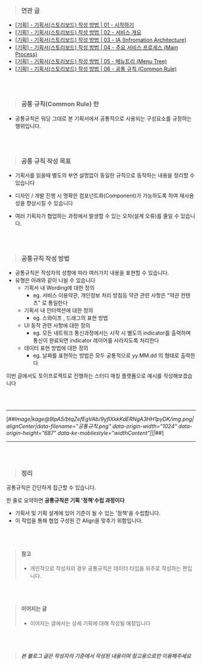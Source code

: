 > ### 연관 글

-   [\[기획\] - 기획서(스토리보드) 작성 방법 | 01 - 시작하기](https://smkdir.tistory.com/1)
-   [\[기획\] - 기획서(스토리보드) 작성 방법 | 02 - 서비스 개요](https://smkdir.tistory.com/2)
-   [\[기획\] - 기획서(스토리보드) 작성 방법 | 03 - IA (Infromation Architecture)](https://smkdir.tistory.com/3)
-   [\[기획\] - 기획서(스토리보드) 작성 방법 | 04 - 주요 서비스 프로세스 (Main Process)](https://smkdir.tistory.com/5)
-   [\[기획\] - 기획서(스토리보드) 작성 방법 | 05 - 메뉴트리 (Menu Tree)](https://smkdir.tistory.com/6)  
-   [\[기획\] - 기획서(스토리보드) 작성 방법 | 06 - 공통 규칙 (Common Rule)](https://smkdir.tistory.com/7) 

<br><br>      

> ### 공통 규칙(Common Rule) 란

-   공통규칙은 워딩 그대로 본 기획서에서 공통적으로 사용되는 구성요소를 규정하는 행위입니다.

<br><br>



> ### 공통 규칙 작성 목표

- 기획서를 읽을때 별도의 부연 설명없이 동일한 규칙으로 동작하는 내용을 정리할 수 있습니다

- 디자인 / 개발 진행 시 명확한 컴포넌트화(Component)가 가능하도록 하여 재사용성을 향상시킬 수 있습니다

- 여러 기획자가 협업하는 과정에서 발생할 수 있는 오차(설계 오류)를 줄일 수 있습니다.

    

<br><br>  

> ### 공통규칙 작성 방법

-   공통규칙은 작성자의 성향에 따라 여러가지 내용을 표현할 수 있습니다.
-   유형은 아래와 같이 나뉠 수 있습니다
    -   기획서 내 Wording에 대한 정의
        -   eg. 서비스 이용약관, 개인정보 처리 방침등 약관 관련 사항은 "약관 컨텐츠" 로 통일한다
    -   기획서 내 인터렉션에 대한 정의
        -   eg. 스와이프 , 드래그의 표현 방법 
    -   UI 동작 관련 사항에 대한 정의
        -   eg. 모든 네트워크 통신과정에서는 시작 시 별도의 indicator를 출력하며 통신이 완료되면 indicator 레이어를 사라지도록 처리한다
    -   데이터 표현 방법에 대한 정의
        -   eg. 날짜를 표현하는 방법은 모두 공통적으로 yy.MM.dd 의 형태로 출력한다

이번 글에서도 토이프로젝트로 진행하는 스터디 매칭 플랫폼으로 예시를 작성해보겠습니다

<br><br>

---



[##_Image|kage@9lpA5/btqZefEgVAb/9yflXkkKdERNgA3HH1pyDK/img.png|alignCenter|data-filename="공통규칙.png" data-origin-width="1024" data-origin-height="687" data-ke-mobilestyle="widthContent"|||_##]

---



<br><br>  

> ### 정리

공통규칙은 간단하게 접근할 수 있습니다.

한 줄로 요약하면 **공통규칙은 기획 '정책'수립 과정이다**

- 기획서 및 기획 설계에 있어 기준이 될 수 있는 '정책'을 수립합니다.
- 이 작업을 통해 협업 구성원 간 Align을 맞추기 위함입니다.

<br><br>

> #### 참고
>
> - 개인적으로 작성자의 경우 공통규칙은 데이터 타입을 위주로 작성하는 편입니다.

<br><br>

> #### 이어지는 글
>
> -   이어지는 글에서는 상세 기획에 대해 작성될 예정입니다  
>     
>       
>     

<br><br>

> ##### 본 블로그 글은 작성자의 기준에서 작성된 내용이며 참고용으로만 이용해주세요